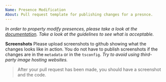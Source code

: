 ```yaml
---
Name: Presence Modification
About: Pull request template for publishing changes for a presnce.
---
```


_In order to property modify presences, please take a look at the [documentation](https://docs.premid.app/en/dev/presence). Take a look at the guidelines to see what is acceptable._

**Screenshots**
Please upload screenshots to github showing what the changes looks like in action. You do not have to publish screenshots if the changes are in the `metadata` or in the `tsconfig`. _Try to avoid using third-party image hosting websites._

> After your pull request has been made, you should have a screenshot and the code.
